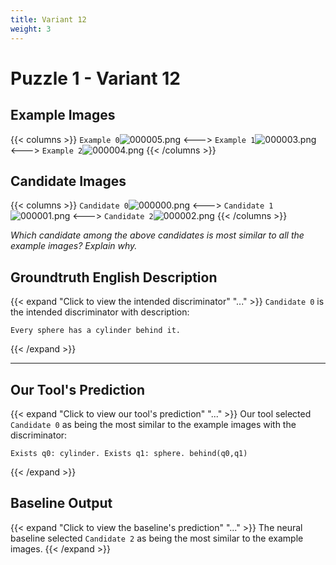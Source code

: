 ```yaml
---
title: Variant 12
weight: 3
---
```


# Puzzle 1 - Variant 12

## Example Images
{{< columns >}}
`Example 0`![000005.png](/clevr-variants/spy/fovariant-12/render/images/CLEVR_val_000005.png)
<--->
`Example 1`![000003.png](/clevr-variants/spy/fovariant-12/render/images/CLEVR_val_000003.png)
<--->
`Example 2`![000004.png](/clevr-variants/spy/fovariant-12/render/images/CLEVR_val_000004.png)
{{< /columns >}}

## Candidate Images
{{< columns >}}
`Candidate 0`![000000.png](/clevr-variants/spy/fovariant-12/render/images/CLEVR_val_000000.png)
<--->
`Candidate 1`![000001.png](/clevr-variants/spy/fovariant-12/render/images/CLEVR_val_000001.png)
<--->
`Candidate 2`![000002.png](/clevr-variants/spy/fovariant-12/render/images/CLEVR_val_000002.png)
{{< /columns >}}

*Which candidate among the above candidates is most similar to all the example images? Explain why.*

## Groundtruth English Description

{{< expand "Click to view the intended discriminator" "..." >}}
`Candidate 0` is the intended discriminator with description:
```plaintext 
Every sphere has a cylinder behind it.
```
{{< /expand >}}

---



## Our Tool's Prediction

{{< expand "Click to view our tool's prediction" "..." >}}
Our tool selected `Candidate 0` as being the most similar to the example images with the discriminator:
```plaintext
Exists q0: cylinder. Exists q1: sphere. behind(q0,q1)
```
{{< /expand >}}



## Baseline Output

{{< expand "Click to view the baseline's prediction" "..." >}}
The neural baseline selected `Candidate 2` as being the most similar to the example images.
{{< /expand >}}

